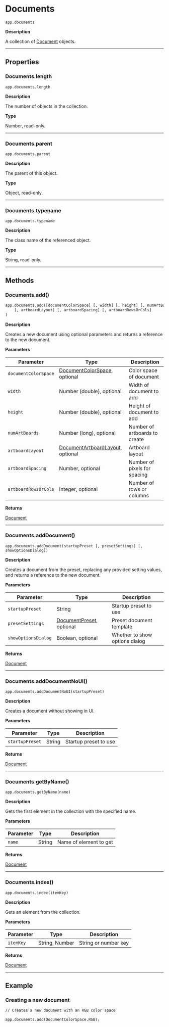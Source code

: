 <a id="jsobjref-documents"></a>

# Documents

`app.documents`

**Description**

A collection of [Document](Document.md#jsobjref-document) objects.

---

## Properties

<a id="jsobjref-documents-length"></a>

### Documents.length

`app.documents.length`

**Description**

The number of objects in the collection.

**Type**

Number, read-only.

---

<a id="jsobjref-documents-parent"></a>

### Documents.parent

`app.documents.parent`

**Description**

The parent of this object.

**Type**

Object, read-only.

---

<a id="jsobjref-documents-typename"></a>

### Documents.typename

`app.documents.typename`

**Description**

The class name of the referenced object.

**Type**

String, read-only.

---

## Methods

<a id="jsobjref-documents-add"></a>

### Documents.add()

```default
app.documents.add([documentColorSpace] [, width] [, height] [, numArtBoards]
    [, artboardLayout] [, artboardSpacing] [, artboardRowsOrCols]
)
```

**Description**

Creates a new document using optional parameters and returns a reference to the new document.

**Parameters**

| Parameter            | Type                                                                                                           | Description                   |
|----------------------|----------------------------------------------------------------------------------------------------------------|-------------------------------|
| `documentColorSpace` | [DocumentColorSpace](scripting-constants.md#jsobjref-scripting-constants-documentcolorspace), optional         | Color space of document       |
| `width`              | Number (double), optional                                                                                      | Width of document to add      |
| `height`             | Number (double), optional                                                                                      | Height of document to add     |
| `numArtBoards`       | Number (long), optional                                                                                        | Number of artboards to create |
| `artboardLayout`     | [DocumentArtboardLayout](scripting-constants.md#jsobjref-scripting-constants-documentartboardlayout), optional | Artboard layout               |
| `artboardSpacing`    | Number, optional                                                                                               | Number of pixels for spacing  |
| `artboardRowsOrCols` | Integer, optional                                                                                              | Number of rows or columns     |

**Returns**

[Document](Document.md#jsobjref-document)

---

<a id="jsobjref-documents-adddocument"></a>

### Documents.addDocument()

`app.documents.addDocument(startupPreset [, presetSettings] [, showOptionsDialog])`

**Description**

Creates a document from the preset, replacing any provided setting values, and returns a reference to the new document.

**Parameters**

| Parameter           | Type                                                                  | Description                    |
|---------------------|-----------------------------------------------------------------------|--------------------------------|
| `startupPreset`     | String                                                                | Startup preset to use          |
| `presetSettings`    | [DocumentPreset](DocumentPreset.md#jsobjref-documentpreset), optional | Preset document template       |
| `showOptionsDialog` | Boolean, optional                                                     | Whether to show options dialog |

**Returns**

[Document](Document.md#jsobjref-document)

---

<a id="jsobjref-documents-adddocumentnoui"></a>

### Documents.addDocumentNoUI()

`app.documents.addDocumentNoUI(startupPreset)`

**Description**

Creates a document without showing in UI.

**Parameters**

| Parameter       | Type   | Description           |
|-----------------|--------|-----------------------|
| `startupPreset` | String | Startup preset to use |

**Returns**

[Document](Document.md#jsobjref-document)

---

<a id="jsobjref-documents-getbyname"></a>

### Documents.getByName()

`app.documents.getByName(name)`

**Description**

Gets the first element in the collection with the specified name.

**Parameters**

| Parameter   | Type   | Description            |
|-------------|--------|------------------------|
| `name`      | String | Name of element to get |

**Returns**

[Document](Document.md#jsobjref-document)

---

<a id="jsobjref-documents-index"></a>

### Documents.index()

`app.documents.index(itemKey)`

**Description**

Gets an element from the collection.

**Parameters**

| Parameter   | Type           | Description          |
|-------------|----------------|----------------------|
| `itemKey`   | String, Number | String or number key |

**Returns**

[Document](Document.md#jsobjref-document)

---

## Example

### Creating a new document

```default
// Creates a new document with an RGB color space

app.documents.add(DocumentColorSpace.RGB);
```

